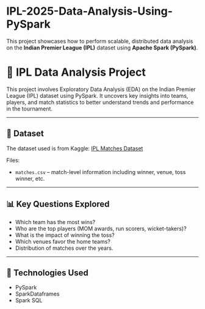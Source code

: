 # IPL-2025-Data-Analysis-Using-PySpark

This project showcases how to perform scalable, distributed data analysis on the **Indian Premier League (IPL)** dataset using **Apache Spark (PySpark)**.

# 🏏 IPL Data Analysis Project

This project involves Exploratory Data Analysis (EDA) on the Indian Premier League (IPL) dataset using PySpark. It uncovers key insights into teams, players, and match statistics to better understand trends and performance in the tournament.

---

## 📁 Dataset

The dataset used is from Kaggle: [IPL Matches Dataset](https://www.kaggle.com/datasets/muxcharuwichit/indian-premier-league-ipl-2008-to-2020)

Files:
- `matches.csv` – match-level information including winner, venue, toss winner, etc.

---

## 📊 Key Questions Explored

- Which team has the most wins?
- Who are the top players (MOM awards, run scorers, wicket-takers)?
- What is the impact of winning the toss?
- Which venues favor the home teams?
- Distribution of matches over the years.

---

## 🔧 Technologies Used

- PySpark
- SparkDataframes
- Spark SQL



